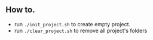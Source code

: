 ## How to.
- run ``./init_project.sh`` to create empty project.
- run ``./clear_project.sh`` to remove all project's folders

